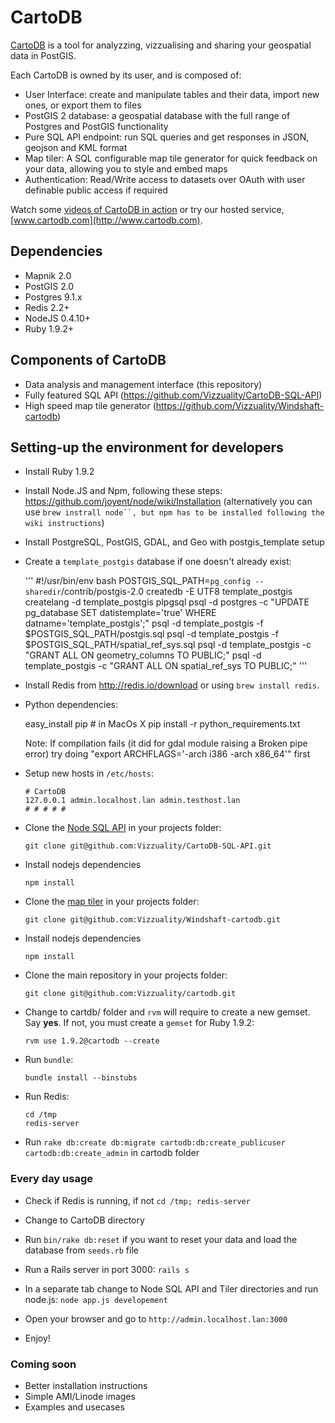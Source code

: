 # CartoDB #

[CartoDB](http://www.cartodb.com) is a tool for analyzzing, vizzualising and sharing your geospatial data in PostGIS. 

Each CartoDB is owned by its user, and is composed of:

  - User Interface: create and manipulate tables and their data, import new ones, or export them to files
  - PostGIS 2 database: a geospatial database with the full range of Postgres and PostGIS functionality
  - Pure SQL API endpoint: run SQL queries and get responses in JSON, geojson and KML format 
  - Map tiler: A SQL configurable map tile generator for quick feedback on your data, allowing you to style and embed maps 
  - Authentication: Read/Write access to datasets over OAuth with user definable public access if required   
  
Watch some [videos of CartoDB in action](http://www.vimeo.com/channels/cartodb) or try our hosted service, [www.cartodb.com](http://www.cartodb.com). 
  
## Dependencies ##

  - Mapnik 2.0
  - PostGIS 2.0
  - Postgres 9.1.x
  - Redis 2.2+
  - NodeJS 0.4.10+
  - Ruby 1.9.2+
  
## Components of CartoDB ##

  - Data analysis and management interface (this repository)
  - Fully featured SQL API (https://github.com/Vizzuality/CartoDB-SQL-API)
  - High speed map tile generator (https://github.com/Vizzuality/Windshaft-cartodb)


## Setting-up the environment for developers ##

  - Install Ruby 1.9.2
  
  - Install Node.JS and Npm, following these steps: <https://github.com/joyent/node/wiki/Installation> (alternatively you can use `brew instrall node``, but npm has to be installed following the wiki instructions`)

  - Install PostgreSQL, PostGIS, GDAL, and Geo with postgis_template setup
  
  - Create a `template_postgis` database if one doesn't already exist:
    
      '''
      #!/usr/bin/env bash
      POSTGIS_SQL_PATH=`pg_config --sharedir`/contrib/postgis-2.0
      createdb -E UTF8 template_postgis 
      createlang -d template_postgis plpgsql 
      psql -d postgres -c "UPDATE pg_database SET datistemplate='true' WHERE datname='template_postgis';"
      psql -d template_postgis -f $POSTGIS_SQL_PATH/postgis.sql 
      psql -d template_postgis -f $POSTGIS_SQL_PATH/spatial_ref_sys.sql
      psql -d template_postgis -c "GRANT ALL ON geometry_columns TO PUBLIC;" 
      psql -d template_postgis -c "GRANT ALL ON spatial_ref_sys TO PUBLIC;"
      '''
  
  - Install Redis from <http://redis.io/download> or using `brew install redis`.
  
  - Python dependencies: 
    
      easy_install pip  # in MacOs X
      pip install -r python_requirements.txt
      
      Note: If compilation fails (it did for gdal module raising a Broken pipe error) try doing "export ARCHFLAGS='-arch i386 -arch x86_64'" first

  - Setup new hosts in `/etc/hosts`:
      
        # CartoDB
        127.0.0.1 admin.localhost.lan admin.testhost.lan
        # # # # #
                
  - Clone the [Node SQL API](https://github.com/tokumine/cartodb-sql-api) in your projects folder:
  
        git clone git@github.com:Vizzuality/CartoDB-SQL-API.git

  - Install nodejs dependencies
    
        npm install

  - Clone the [map tiler](https://github.com/Vizzuality/Windshaft-cartodb) in your projects folder:

        git clone git@github.com:Vizzuality/Windshaft-cartodb.git

  - Install nodejs dependencies

        npm install
  
  - Clone the main repository in your projects folder:
  
        git clone git@github.com:Vizzuality/cartodb.git
        
  - Change to cartdb/ folder and `rvm` will require to create a new gemset. Say **yes**. If not, you must create a `gemset` for Ruby 1.9.2:
  
        rvm use 1.9.2@cartodb --create
        
  - Run `bundle`:
  
        bundle install --binstubs
        
  - Run Redis:
  
        cd /tmp
        redis-server
  
  - Run `rake db:create db:migrate cartodb:db:create_publicuser cartodb:db:create_admin` in cartodb folder
  

### Every day usage ###
  
  - Check if Redis is running, if not `cd /tmp; redis-server`

  - Change to CartoDB directory
  
  - Run `bin/rake db:reset` if you want to reset your data and load the database from `seeds.rb` file
  
  - Run a Rails server in port 3000: `rails s`
  
  - In a separate tab change to Node SQL API and Tiler directories and run node.js: `node app.js developement`

  - Open your browser and go to `http://admin.localhost.lan:3000`
  
  - Enjoy!
  


### Coming soon ###

* Better installation instructions
* Simple AMI/Linode images
* Examples and usecases